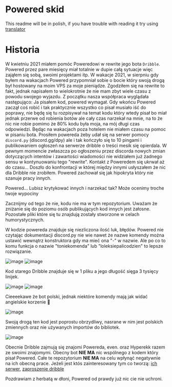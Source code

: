 # Powered skid

This readme will be in polish, if you have trouble with reading it try using [translator](https://translate.google.com/?sl=en&tl=pl)

# Historia

W kwietniu 2021 miałem pomóc Poweredowi w rewrite jego bota `Dribble`. Powered przez pare miesięcy miał totalnie w dupie całą sytuacje więc zająłem się sobą, swoimi projektami itp.
W wakacje 2021, w sierpniu gdy byłem na wakacjach Powered przypomniał sobie o bocie który swoją drogą był hostowany na moim VPS za moje pieniądze. Zgodziłem się na rewrite to fakt, jednak napisałem to wielokrotnie że nie mam zbyt wiele czasu z powodu swojego wyjazdu.
Z początku nasza współpraca wyglądała następująco:
Ja pisałem kod, powered wymagał. 
Gdy wkońcu Powered zaczął coś robić i tak praktycznie wszystko co pisał musiało iść do poprawy, nie będę się tu rozpisywał na temat kodu który wtedy pisał bo miał jednak przerwe od robienia botów ale cały czas narzekał na mnie, na to że nic nie robie pomimo że 80% kodu była moja, na mój długi czas odpowiedzi. Będąc na wakacjach poza hotelem nie miałem czasu na pomoc w pisaniu bota. Prosiłem powereda żeby udał się na serwer pomocy `discord.py` (discord.gg/dpy) ale i tak kończyło się to 10 pingami i publikowaniem ogłoszeń na serwerze dribble o treści mesik się opierdala.
W pewnym momencie zwłaszcza po ogłoszeniu przez discorda nowych zmian dotyczących intentów i zawartości wiadomości nie widziałem już żadnego sensu w kontynuowaniu tego "rewrite".
Kontakt z Poweredem się ukrwał aż do czasu... Doszło do konfrontacji w której między innymi usłyszałem że nic dla Dribble nie zrobiłem. Powered zachował się jak hipokryta który nie szanuje pracy innych.


Powered... Lubisz krytykować innych i narzekać tak? Może ocenimy troche twoje wypociny

Zacznijmy od tego że nie, kodu nie ma w tym repozytorium. Uważam że zniżanie się do poziomu osób publikujących kod innych jest żałosne. Pozostałe pliki które się tu znajdują zostały stworzone w celach humorystycznych.

W kodzie powereda znajduje się niezliczona ilość luk, błędów.
Powered nie czytając dokumentacji discord.py nie wie nawet że nazwe komendy można ustawić wewnątrz konstruktora gdy ma mieć ona "-" w nazwie. Ale po co to komu funkcja o nazwie "toniekomenda" lub "loleksiepalicodzien" to lepsze rozwiązanie.

![image](https://user-images.githubusercontent.com/71527914/151064780-a37cdd4a-a38e-4438-a702-4ab680ffd48c.png)
![image](https://user-images.githubusercontent.com/71527914/151065041-0c3acf1a-aa79-40e3-91b8-e1049c1a522d.png)


Kod starego Dribble znajduje się w 1 pliku a jego długość sięga 3 tysięcy linijek.

![image](https://user-images.githubusercontent.com/71527914/151066529-43da8535-e628-4343-837b-39fe3b19c59b.png)
![image](https://user-images.githubusercontent.com/71527914/151065406-708795f7-52a2-4aa2-a0c6-1252c0c0e0a4.png)

Cieeeekawe że bot polski, jednak niektóre komendy mają jak widać angielskie korzenie 👀

![image](https://user-images.githubusercontent.com/71527914/151065916-527061d7-b049-4c1c-9764-a886b7363a16.png)


Swoją drogą ten kod jest poprostu obrzydliwy, nasrane w nim jest polskich zmiennych oraz nie używanych importów do bibliotek.

![image](https://user-images.githubusercontent.com/71527914/151066073-e6be1a9f-e8bf-4909-90bf-a6d20a10e50f.png)



Obecnie Dribble zajmują się znajomi Powereda, even. oraz Hyperekk razem ze swoimi znajomymi. Obecny bot **NIE MA** nic wspólnego z kodem który pisał Powered. Całe te repozytorium **NIE MA** na celu wpłynąć negatywnie na ich obecną prace. Jeżeli jest któs zainteresowany tym co tworzą: [ich serwer](https://discord.gg/tY474uTuBV), [zaproszenie dribble](https://discord.com/oauth2/authorize?client_id=704765552861904936&permissions=8&scope=bot)


Pozdrawiam z herbatą w dłoni, Powered od prawdy już nic cie nie uchroni.
